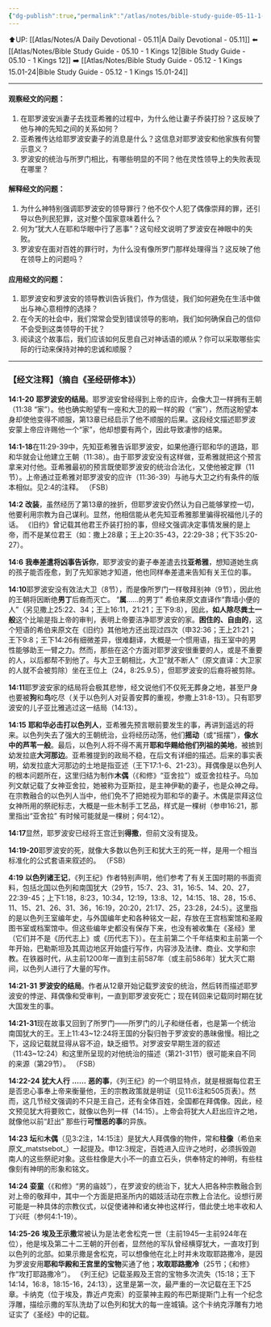 ```yaml
---
{"dg-publish":true,"permalink":"/atlas/notes/bible-study-guide-05-11-1-kings-14/"}
---
```


⬆️UP: [[Atlas/Notes/A Daily Devotional - 05.11\|A Daily Devotional - 05.11]]
⬅️ [[Atlas/Notes/Bible Study Guide - 05.10 - 1 Kings 12\|Bible Study Guide - 05.10 - 1 Kings 12]]
➡️ [[Atlas/Notes/Bible Study Guide - 05.12 - 1 Kings 15.01-24\|Bible Study Guide - 05.12 - 1 Kings 15.01-24]] 

---

#### 观察经文的问题：

1. 在耶罗波安派妻子去找亚希雅的过程中，为什么他让妻子乔装打扮？这反映了他与神的先知之间的关系如何？
2. 亚希雅传达给耶罗波安妻子的消息是什么？这信息对耶罗波安和他家族有何警示意义？
3. 罗波安的统治与所罗门相比，有哪些明显的不同？他在灵性领导上的失败表现在哪里？

#### 解释经文的问题：

1. 为什么神特别强调耶罗波安的领导罪行？他不仅个人犯了偶像崇拜的罪，还引导以色列民犯罪，这对整个国家意味着什么？
2. 何为“犹大人在耶和华眼中行了恶事”？这句经文说明了罗波安在神眼中的失败。
3. 罗波安在面对百姓的罪行时，为什么没有像所罗门那样处理得当？这反映了他在领导上的问题吗？

#### 应用经文的问题：

1. 耶罗波安和罗波安的领导教训告诉我们，作为信徒，我们如何避免在生活中做出与神心意相悖的选择？
2. 在今天的社会中，我们常常会受到错误领导的影响，我们如何确保自己的信仰不会受到这类领导的干扰？
3. 阅读这个故事后，我们应该如何反思自己对神话语的顺从？你可以采取哪些实际的行动来保持对神的忠诚和顺服？
---
### 【经文注释】（摘自《圣经研修本》）

**14:1-20** **耶罗波安的结局**。耶罗波安曾经得到上帝的应许，会像大卫一样拥有王朝（11:38 “家”）。他也确实盼望有一座和大卫的殿一样的殿（“家”），然而这盼望本身却使他变得不顺服，第13章已经启示了他不顺服的后果。这段经文描述耶罗波安蒙上帝应许赐他一个“家”，他却想要有两个，因此导致凄惨的结果。

**14:1-18**在11:29-39中，先知亚希雅告诉耶罗波安，如果他遵行耶和华的道路，耶和华就会让他建立王朝（11:38）。由于耶罗波安没有这样做，亚希雅就把这个预言拿来对付他。亚希雅最初的预言既使耶罗波安的统治合法化，又使他被定罪（11节）。上帝通过亚希雅对耶罗波安的应许（11:36-39）与祂与大卫之约有条件的版本相似。见2:4的注释。 （FSB）

**14:2** **改装**，虽然经历了第13章的挫折，但耶罗波安仍然认为自己能够掌控一切，他要利用宗教为自己谋利。显然，他相信能从老先知亚希雅那里骗得祝福他儿子的话。 《旧约》曾记载其他君王乔装打扮的事，但经文强调决定事情发展的是上帝，而不是某位君王（如：撒上28章；王上20:35-43，22:29-38；代下35:20-27）。

**14:6** **我奉差遣将凶事告诉你**，耶罗波安的妻子奉差遣去找**亚希雅**，想知道她生病的孩子能否痊愈，到了先知家她才知道，他也同样奉差遣来告知有关王位的事。

**14:10**耶罗波安没有效法大卫（8节），而是像所罗门一样敬拜别神（9节），因此他的王朝将因断绝**男丁**后裔而灭亡。 “**属**……的男丁” 希伯来原文直译作“靠墙小便的人”（另见撒上25:22、34；王上16:11，21:21；王下9:8），因此，**如人除尽粪土一般**这个比喻是指上帝的审判，表明上帝要洁净耶罗波安的家。**困住的、自由的**，这个短语的希伯来原文在《旧约》其他地方还出现过四次（申32:36；王上21:21；王下9:8；王下14:26有细微差异，很难翻译，大概是一个惯用语，指王室中的男性能够助王一臂之力。然而，那些在这个方面对耶罗波安很重要的人，或是不重要的人，以后都帮不到他了。与大卫王朝相比，大卫“就不断人”（原文直译：大卫家的人就不会被剪除）坐在王位上（24，8:25.9.5），但耶罗波安的后裔将被剪除。

**14:11**耶罗波安家的结局将会极其悲惨，经文说他们不仅死无葬身之地，甚至尸身也要被**狗**和**鸟**吃尽（关于以色列人对妥善安葬的重视，参撒上31:8-13）。只有耶罗波安的儿子亚比雅逃过这一结局（14:13）。

**14:15** **耶和华必击打以色列人**，亚希雅先预言眼前要发生的事，再讲到遥远的将来。以色列失去了强大的王朝统治，业将经历动荡，他们**摇动**（或“摇摆”），**像水中的芦苇一般**。最后，以色列人将不得不离开**耶和华赐给他们列祖的美地**，被掳到幼发拉底**大河那边**。亚希雅提到的政局不稳，在后文有详细的描述。后来的事实表明，幼发拉底大河那边的土地是指亚述（王下17:1-6、21-23）。拜偶像是以色列人的根本问题所在，这里归结为制作**木偶**（《和修》“亚舍拉”）或亚舍拉柱子。乌加列文献记载了女神亚舍拉，她被称为亚斯拉，是主神伊勒的妻子，也是众神之母。在宗教融合的以色列人当中，他们免不了把她视为耶和华的妻子。木偶是崇拜这位女神所用的祭祀标志，大概是一些木制手工艺品，样式是一棵树（参申16:21，那里指出“亚舍拉” 有时候可能就是一棵树；何4:12）。

**14:17**显然，耶罗波安已经将王宫迁到**得撒**，但前文没有提及。

**14:19-20**耶罗波安的死，就像大多数以色列王和犹大王的死一样，是用一个相当标准化的公式套语来叙述的。 （FSB）

**4:19** **以色列诸王记**，《列王纪》作者特别声明，他们参考了有关王国时期的书面资料，包括北国以色列和南国犹大（29节，15:7、23、31，16:5、14、20、27，22:39-45；上下1:18，8:23，10:34，12:19，13:8、12，14:15、18、28，15:6、11、15、21、26、31、36，16:19，20:20，21:17、25，23:28，24:5）。这里指的是以色列王室编年史，与外国编年史和各种铭文一起，存放在王宫档案馆和圣殿图书室或档案馆中。但这些编年史都没有保存下来，也没有被收集在《圣经》里（它们并不是《历代志上》或《历代志下》）。在主前第二个千年结束和主前第一个年开始，巴勒斯坦及其周边地区开始盛行写作，内容涉及法律、商业、文学和宗教。在铁器时代，从主前1200年一直到主前587年（或主前586年）犹大灭亡期间，以色列人进行了大量的写作。

**14:21-31** **罗波安的结局**。作者从12章开始记载罗波安的统治，然后转而描述耶罗波安的悖逆、拜偶像和受审判，一直到耶罗波安死亡；现在转回来记载同时期在犹大国发生的事。

**14:21-31**现在故事又回到了所罗门——所罗门的儿子和继任者，也是第一个统治南国犹大的王。王上11:43~12:24将王国的分裂归咎于罗波安的愚昧傲慢。相比之下，这段记载就显得从容不迫，缺乏细节。对罗波安早期生涯的叙述（11:43~12:24）和这里所呈现的对他统治的描述（第21-31节）很可能来自不同的来源（第29节）。 （FSB）

**14:22-24** **犹大人行** **……** **恶的事**，《列王纪》的一个明显特点，就是根据每位君王是否忠心事奉上帝来衡量他，王的宗教政策就是明证（见11:6注和505页表）。然而，这几节经文强调的不只是王自己，还有全体百姓，全国都在拜偶像。因此，经文预见犹大将要败亡，就像以色列一样（14:15）。上帝会将犹大人赶出应许之地，就像他以前“赶出” 那些行**可憎恶的事**的异族。

**14:23** **坛**和**木偶**（见3:2注，14:15注）是犹大人拜偶像的物件，常和**柱像**（希伯来原文_matstsebot_）一起提及。申12:3规定，百姓进入应许之地时，必须拆毁迦南人的这些祭祀对象。这些柱像是大小不一的直立石头，供奉特定的神明，有些柱像刻有神明的形象和铭文。

**14:24** **娈童**（《和修》“男的庙妓”），在罗波安的统治下，犹大人把各种宗教融合到对上帝的敬拜中，其中一个方面是把圣所内的娼妓活动在宗教上合法化。设想行房可能是一种具体的宗教仪式，以促使诸神和诸女神也这样行，借此使土地丰收和人丁兴旺（参何4:1-19）。

**14:25-26** **埃及王示撒**常被认为是法老舍松克一世（主前1945—主前924年在位），他是埃及第二十二王朝的开创者，显然他的军队曾经横穿犹大，一直攻打到以色列的北部。如果示撒是舍松克，可以想像他在北上时并未攻取耶路撒冷，是因为罗波安用**耶和华殿和王宫里的宝物**买通了他；**攻取耶路撒冷**（25节；《和修》作“攻打耶路撒冷”）。 《列王纪》记载圣殿及王宫的宝物多次流失（15:18；王下14:14，16:8，18:15-16，24:13），这里是第一次，最严重的一次记载在王下25章。卡纳克（位于埃及，靠近卢克索）的亚蒙神主殿的布巴斯提斯门上有一个纪念浮雕，描绘示撒的军队洗劫了以色列和犹大的每一座城镇。这个卡纳克浮雕有力地证实了《圣经》中的记载。